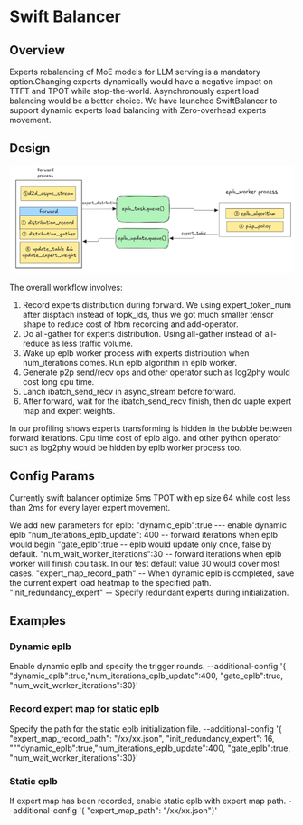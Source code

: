 # Swift Balancer

## Overview
Experts rebalancing of MoE models for LLM serving is a mandatory option.Changing experts dynamically would have a negative impact on TTFT and TPOT while stop-the-world. 
Asynchronously expert load balancing would be a better choice.
We have launched SwiftBalancer to support dynamic experts load balancing with Zero-overhead experts movement.

## Design 

![img.png](images/eplb_img.png)

The overall workflow involves:
1. Record experts distribution during forward. We using expert_token_num after disptach instead of topk_ids, thus we got much smaller tensor shape to reduce cost of hbm
   recording and add-operator.
2. Do all-gather for experts distribution. Using all-gather instead of all-reduce as less traffic volume.
3. Wake up eplb worker process with experts distribution when num_iterations comes. Run eplb algorithm in eplb worker.
4. Generate p2p send/recv ops and other operator such as log2phy would cost long cpu time.
5. Lanch ibatch_send_recv in async_stream before forward.
6. After forward, wait for the ibatch_send_recv finish, then do uapte expert map and expert weights.

In our profiling shows experts transforming is hidden in the bubble between forward iterations. Cpu time cost of eplb algo. and other python operator such as log2phy
would be hidden by eplb worker process too.

## Config Params

Currently swift balancer optimize 5ms TPOT with ep size 64 while cost less than 2ms for every layer expert movement.

We add new parameters for eplb: 
"dynamic_eplb":true ---  enable dynamic eplb
"num_iterations_eplb_update": 400 -- forward iterations when eplb would begin
"gate_eplb":true -- eplb would update only once, false by default.
"num_wait_worker_iterations":30 -- forward iterations when eplb worker will finish cpu task. In our test default value 30 would cover most cases.
"expert_map_record_path" -- When dynamic eplb is completed, save the current expert load heatmap to the specified path.
"init_redundancy_expert" -- Specify redundant experts during initialization.

## Examples
### Dynamic eplb
Enable dynamic eplb and specify the trigger rounds.
--additional-config '{ "dynamic_eplb":true,"num_iterations_eplb_update":400, "gate_eplb":true, "num_wait_worker_iterations":30}'
### Record expert map for static eplb
Specify the path for the static eplb initialization file.
--additional-config '{ "expert_map_record_path": "/xx/xx.json", "init_redundancy_expert": 16, """dynamic_eplb":true,"num_iterations_eplb_update":400, "gate_eplb":true, "num_wait_worker_iterations":30}'
### Static eplb
If expert map has been recorded, enable static eplb with expert map path.
--additional-config '{ "expert_map_path": "/xx/xx.json"}'